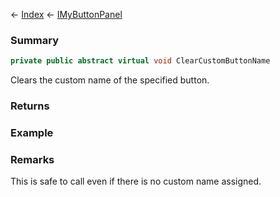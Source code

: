 ← [Index](Api-Index) ← [IMyButtonPanel](SpaceEngineers.Game.ModAPI.Ingame.IMyButtonPanel)

### Summary

```csharp
private public abstract virtual void ClearCustomButtonName
```

Clears the custom name of the specified button.

### Returns

### Example

### Remarks

This is safe to call even if there is no custom name assigned.

